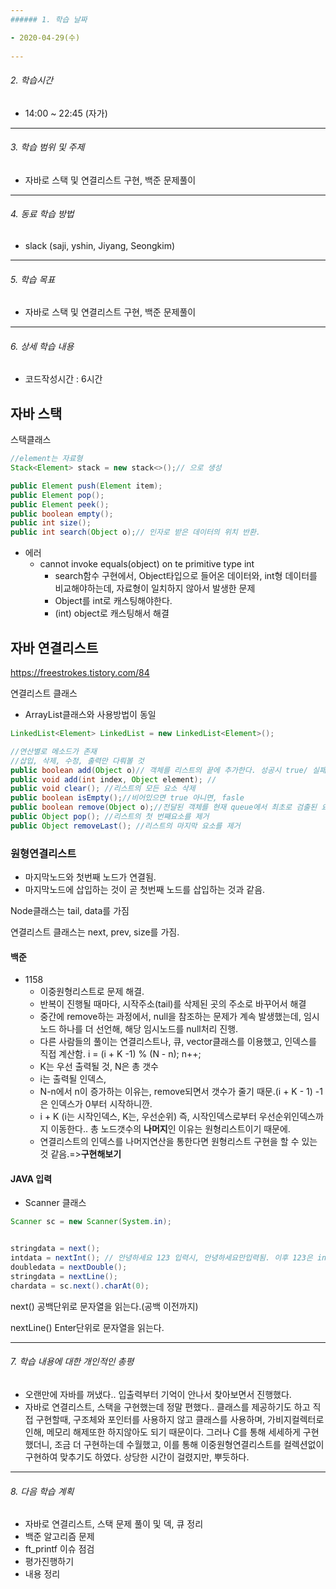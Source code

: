 ```yaml
---
###### 1. 학습 날짜

- 2020-04-29(수)
 
---
```

###### 2. 학습시간

- 14:00 ~ 22:45 (자가)

---
###### 3. 학습 범위 및 주제

- 자바로 스택 및 연결리스트 구현, 백준 문제풀이
---
###### 4. 동료 학습 방법 

- slack (saji, yshin, Jiyang, Seongkim)

---
###### 5. 학습 목표 

- 자바로 스택 및 연결리스트 구현, 백준 문제풀이

---
###### 6. 상세 학습 내용

- 코드작성시간 : 6시간
## 자바 스택

스택클래스

```java
//element는 자료형
Stack<Element> stack = new stack<>();// 으로 생성

public Element push(Element item);
public Element pop();
public Element peek();
public boolean empty();
public int size();
public int search(Object o);// 인자로 받은 데이터의 위치 반환.
```

- 에러
  - cannot invoke equals(object) on te primitive type int
    - search함수 구현에서, Object타입으로 들어온 데이터와, int형 데이터를 비교해야하는데, 자료형이 일치하지 않아서 발생한 문제
    - Object를 int로 캐스팅해야한다.
    - (int) object로 캐스팅해서 해결

## 자바 연결리스트

https://freestrokes.tistory.com/84

연결리스트 클래스

- ArrayList클래스와 사용방법이 동일

```java
LinkedList<Element> LinkedList = new LinkedList<Element>();

//연산별로 메소드가 존재
//삽입, 삭제, 수정, 출력만 다뤄볼 것
public boolean add(Object o)// 객체를 리스트의 끝에 추가한다. 성공시 true/ 실패 false
public void add(int index, Object element); // 
public void clear(); //리스트의 모든 요소 삭제
public boolean isEmpty();//비어있으면 true 아니면, fasle
public boolean remove(Object o);//전달된 객체를 현재 queue에서 최초로 검출된 요소 삭제.
public Object pop(); //리스트의 첫 번째요소를 제거
public Object removeLast(); //리스트의 마지막 요소를 제거
```

### 원형연결리스트

- 마지막노드와 첫번째 노드가 연결됨.
- 마지막노드에 삽입하는 것이 곧 첫번째 노드를 삽입하는 것과 같음.

Node클래스는 tail, data를 가짐

연결리스트 클래스는 next, prev, size를 가짐.

#### 백준

- 1158
  - 이중원형리스트로 문제 해결.
  - 반복이 진행될 때마다, 시작주소(tail)를 삭제된 곳의 주소로 바꾸어서 해결 
  - 중간에 remove하는 과정에서, null을 참조하는 문제가 계속 발생했는데, 임시노드 하나를 더 선언해, 해당 임시노드를 null처리 진행.
  - 다른 사람들의 풀이는 연결리스트나, 큐, vector클래스를 이용했고, 인덱스를 직접 계산함. i = (i + K -1) % (N - n); n++;
  - K는 우선 출력될 것, N은 총 갯수
  - i는 출력될 인덱스, 
  - N-n에서 n이 증가하는 이유는, remove되면서 갯수가 줄기 때문.(i + K - 1) -1은 인덱스가 0부터 시작하니깐.
  - i + K (i는 시작인덱스, K는, 우선순위) 즉, 시작인덱스로부터 우선순위인덱스까지 이동한다.. 총 노드갯수의  **나머지**인 이유는 원형리스트이기 때문에.
  - 연결리스트의 인덱스를 나머지연산을 통한다면 원형리스트 구현을 할 수 있는 것 같음.=>**구현해보기**

#### JAVA 입력

- Scanner 클래스

```java
Scanner sc = new Scanner(System.in);


stringdata = next(); 
intdata = nextInt(); // 안녕하세요 123 입력시, 안녕하세요만입력됨. 이후 123은 intdata로 들어가서 따로 입력하지 않음. 엔터기준으로 입력받는 nextLine쓰면 해결
doubledata = nextDouble();
stringdata = nextLine();
chardata = sc.next().charAt(0);

```

next()  공백단위로 문자열을 읽는다.(공백 이전까지)

nextLine() Enter단위로 문자열을 읽는다.



---
###### 7. 학습 내용에 대한 개인적인 총평

- 오랜만에 자바를 꺼냈다.. 입출력부터 기억이 안나서 찾아보면서 진행했다.
- 자바로 연결리스트, 스택을 구현했는데 정말 편했다.. 클래스를 제공하기도 하고 직접 구현할때, 구조체와 포인터를 
사용하지 않고 클래스를 사용하며, 가비지컬렉터로인해, 메모리 해제또한 하지않아도 되기 때문이다.
그러나 C를 통해 세세하게 구현했더니, 조금 더 구현하는데 수월했고, 이를 통해 이중원형연결리스트를 컬렉션없이 구현하여 맞추기도 하였다.
상당한 시간이 걸렸지만, 뿌듯하다. 

---
###### 8. 다음 학습 계획
- 자바로 연결리스트, 스택 문제 풀이 및 덱, 큐 정리
- 백준 알고리즘 문제
- ft_printf 이슈 점검
- 평가진행하기
- 내용 정리